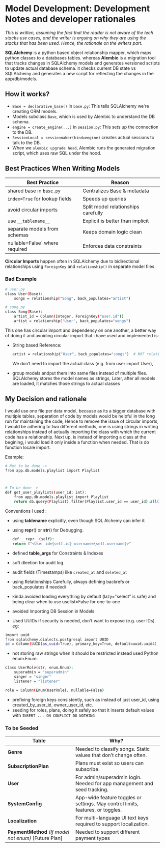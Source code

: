 # Model Development: Development Notes and developer rationales

*This is written, assuming the fact that the reader is not aware of the tech stacks use cases, and the writer is arguing on why they are using the stacks that has been used. Hence, the rationale on the writers part.*


**SQLAlchemy** is a python based object relationship mapper, which maps python classes to a databases tables. whereas **Alembic** is a migration tool that tracks changes in SQLAlchemy models and generates versioned scripts to update actual database schema. it checks current DB state vs SQLAlchemy and generates a new script for reflecting the changes in the app/db/models.

## How it works?

- `Base = declarative_base()` in `base.py`: This tells SQLAlchemy we're creating ORM models.
- Models subclass `Base`, which is used by Alembic to understand the DB schema.
- `engine = create_engine(...)` in `session.py`: This sets up the connection to the DB.
- `SessionLocal = sessionmaker(bind=engine)` creates actual sessions to talk to the DB.
- When we `alembic upgrade head`, Alembic runs the generated migration script, which uses raw SQL under the hood.

## Best Practices When Writing Models


| Best Practice                       | Reason                              |
| ----------------------------------- | ----------------------------------- |
| shared base in `base.py`            | Centralizes Base & metadata         |
| `index=True` for lookup fields      | Speeds up queries                   |
| avoid circular imports              | Split model relationships carefully |
| use `__tablename__`                 | Explicit is better than implicit    |
| separate models from schemas        | Keeps domain logic clean            |
| nullable=False` where required      | Enforces data constraints           |


**Circular Imports** happen often in SQLAlchemy due to bidirectional relationships using `ForeignKey` and `relationship()` in separate model files.

### Bad Example

```bash
# user.py
class User(Base):
    songs = relationship("Song", back_populates="artist")

# song.py
class Song(Base):
    artist_id = Column(Integer, ForeignKey("user.id"))
    artist = relationship("User", back_populates="songs")

```

This one has circular import and dependency on one another, a better way of doing it and avoiding circular import that i have used and implemented is:

- String based Reference:
    ```bash
    artist = relationship("User", back_populates="songs")  # NOT relationship(User)

    ```
    We don’t need to import the actual class (e.g. from user import User), 


- group models andput them into same files instead of multiple files. SQLAlchemy stores the model names as strings, Later, after all models are loaded, it matches those strings to actual classes


## My Decision and rationale

I would use one file per data model, because as its a bigger database with multiple tables, separation of code by models would be helpful in the long run for maintaining the code, Hence to remove the issue of circular imports, I would be adhering to two different methods, one is using strings in writing relationships instead of actually importing the class with which the current code has a relationship. Next up, is instead of importing a class at the begining, i would load it only inside a function when needed. That is do function locale import.  

Example:

```bash
# Not to be done ->
from app.db.models.playlist import Playlist



# To be done ->
def get_user_playlists(user_id: int):
    from app.db.models.playlist import Playlist
    return db.query(Playlist).filter(Playlist.user_id == user_id).all()

```

Conventions I used :

- using __tablename__ explicitly, even though SQL Alchemy can infer it 
- using __repr__() or __str__() for Debugging.

    ```bash
    def __repr__(self):
    return f"<User id={self.id} username={self.username}>"

    ```
- defined __table_args__ for Constraints & Indexes
- soft dleetion for audit log
- audit fields (Timestamps) like `created_at` and `deleted_at`
- using Relationships Carefully, always defining backrefs or back_populates if needed\
- kinda avoided loading everything by default (lazy="select" is safe) and being clear when to use uselist=False for one-to-one
- avoided Importing DB Session in Models
- Used UUIDs if security is needed, don't want to expose (e.g. user IDs). eg:

```bash
import uuid
from sqlalchemy.dialects.postgresql import UUID
id = Column(UUID(as_uuid=True), primary_key=True, default=uuid.uuid4)

```
- not storing raw strings when it should be restricted instead used Python enum.Enum:
```bash
class UserRole(str, enum.Enum):
    superadmin = "superadmin"
    singer = "singer"
    listener = "listener"

role = Column(Enum(UserRole), nullable=False)

```
- prefixing foreign keys consistently, such as instead of just user_id, using created_by_user_id, owner_user_id, etc.
- seeding for roles, plans, doing it safely so that it inserts default values with `INSERT ... ON CONFLICT DO NOTHING`

### To be Seeded

| Table                                                     | Why?                                                                            |
| --------------------------------------------------------- | ------------------------------------------------------------------------------- |
| **Genre**                                                 | Needed to classify songs. Static values that don’t change often.                |
| **SubscriptionPlan**                                      | Plans must exist so users can subscribe.                                        |
| **User**                                                  | For admin/superadmin login. Needed for app management and seed tracking.        |
| **SystemConfig**                                          | App-wide feature toggles or settings. May control limits, features, or toggles. |
| **Localization**                                          | For multi-language UI text keys required to support localization.               |
| **PaymentMethod** _(If model not enum)_ [Future Plan]     | Needed to support different payment types                                       |
